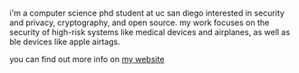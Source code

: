 i'm a computer science phd student at uc san diego interested in security and privacy, cryptography, and open source. my work focuses on the security of high-risk systems like medical devices and airplanes, as well as ble devices like apple airtags.

you can find out more info on [my website](https://alex-bellon.com)
